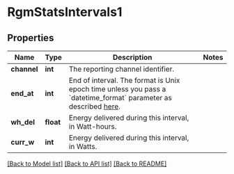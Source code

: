 # RgmStatsIntervals1


## Properties
Name | Type | Description | Notes
------------ | ------------- | ------------- | -------------
**channel** | **int** | The reporting channel identifier. | 
**end_at** | **int** | End of interval. The format is Unix epoch time unless you pass a &#x60;datetime_format&#x60; parameter as described [here](https://developer.enphase.com/docs#Datetimes). | 
**wh_del** | **float** | Energy delivered during this interval, in Watt-hours. | 
**curr_w** | **int** | Energy delivered during this interval, in Watts. | 

[[Back to Model list]](../README.md#documentation-for-models) [[Back to API list]](../README.md#documentation-for-api-endpoints) [[Back to README]](../README.md)


